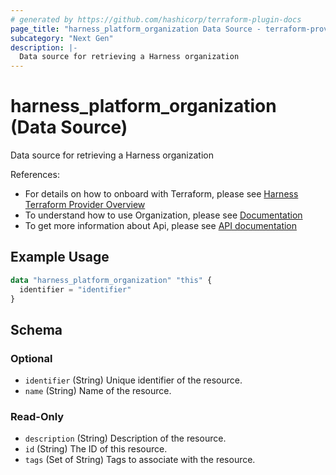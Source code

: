 ```yaml
---
# generated by https://github.com/hashicorp/terraform-plugin-docs
page_title: "harness_platform_organization Data Source - terraform-provider-harness"
subcategory: "Next Gen"
description: |-
  Data source for retrieving a Harness organization
---
```


# harness_platform_organization (Data Source)

Data source for retrieving a Harness organization

References:
- For details on how to onboard with Terraform, please see [Harness Terraform Provider Overview](https://developer.harness.io/docs/platform/automation/terraform/harness-terraform-provider-overview/)
- To understand how to use Organization, please see [Documentation](https://developer.harness.io/docs/platform/organizations-and-projects/create-an-organization)
- To get more information about Api, please see [API documentation](https://apidocs.harness.io/tag/Organization)
## Example Usage

```terraform
data "harness_platform_organization" "this" {
  identifier = "identifier"
}
```

<!-- schema generated by tfplugindocs -->
## Schema

### Optional

- `identifier` (String) Unique identifier of the resource.
- `name` (String) Name of the resource.

### Read-Only

- `description` (String) Description of the resource.
- `id` (String) The ID of this resource.
- `tags` (Set of String) Tags to associate with the resource.


